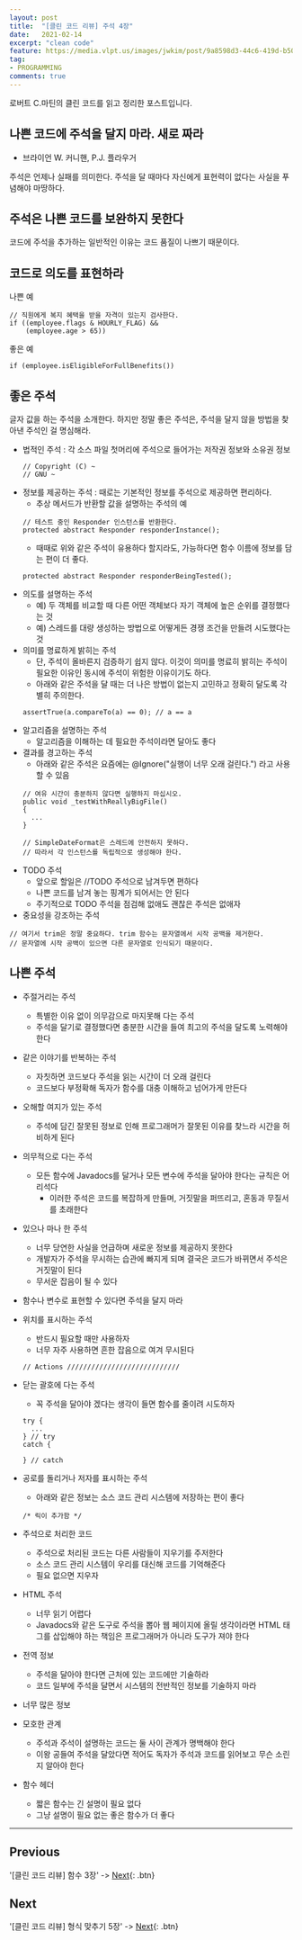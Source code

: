 ```yaml
---
layout: post
title:  "[클린 코드 리뷰] 주석 4장"
date:   2021-02-14
excerpt: "clean code"
feature: https://media.vlpt.us/images/jwkim/post/9a8598d3-44c6-419d-b509-069370dd5c7e/%EA%B7%B8%EB%A6%BC3.png
tag:
- PROGRAMMING
comments: true
---
```


로버트 C.마틴의 클린 코드를 읽고 정리한 포스트입니다.

## 나쁜 코드에 주석을 달지 마라. 새로 짜라
- 브라이언 W. 커니핸, P.J. 플라우거

주석은 언제나 실패를 의미한다. 주석을 달 때마다 자신에게 표현력이 없다는 사실을 푸념해야 마땅하다.

## 주석은 나쁜 코드를 보완하지 못한다
코드에 주석을 추가하는 일반적인 이유는 코드 품질이 나쁘기 때문이다.

## 코드로 의도를 표현하라
나쁜 예
```
// 직원에게 복지 혜택을 받을 자격이 있는지 검사한다.
if ((employee.flags & HOURLY_FLAG) &&
    (employee.age > 65))
```
좋은 예
```
if (employee.isEligibleForFullBenefits())
```

## 좋은 주석
글자 값을 하는 주석을 소개한다. 하지만 정말 좋은 주석은, 주석을 달지 않을 방법을 찾아낸 주석인 걸 명심해라.
* 법적인 주석 : 각 소스 파일 첫머리에 주석으로 들어가는 저작권 정보와 소유권 정보
  ```
  // Copyright (C) ~
  // GNU ~
  ```
* 정보를 제공하는 주석 : 때로는 기본적인 정보를 주석으로 제공하면 편리하다.
  * 추상 메서드가 반환할 값을 설명하는 주석의 예
  ```
  // 테스트 중인 Responder 인스턴스를 반환한다.
  protected abstract Responder responderInstance();
  ```
  * 때때로 위와 같은 주석이 유용하다 할지라도, 가능하다면 함수 이름에 정보를 담는 편이 더 좋다.
  ```
  protected abstract Responder responderBeingTested();
  ```
* 의도를 설명하는 주석
  * 예) 두 객체를 비교할 때 다른 어떤 객체보다 자기 객체에 높은 순위를 결정했다는 것
  * 예) 스레드를 대량 생성하는 방법으로 어떻게든 경쟁 조건을 만들려 시도했다는 것
* 의미를 명료하게 밝히는 주석
  * 단, 주석이 올바른지 검증하기 쉽지 않다. 이것이 의미를 명료히 밝히는 주석이 필요한 이유인 동시에 주석이 위험한 이유이기도 하다.
  * 아래와 같은 주석을 달 때는 더 나은 방법이 없는지 고민하고 정확히 달도록 각별히 주의한다.
  ```
  assertTrue(a.compareTo(a) == 0); // a == a
  ```
* 알고리즘을 설명하는 주석
  * 알고리즘을 이해하는 데 필요한 주석이라면 달아도 좋다
* 결과를 경고하는 주석
  * 아래와 같은 주석은 요즘에는 @Ignore("실행이 너무 오래 걸린다.") 라고 사용할 수 있음
  ```
  // 여유 시간이 충분하지 않다면 실행하지 마십시오.
  public void _testWithReallyBigFile()
  {
    ...
  }
  ```
  ```
  // SimpleDateFormat은 스레드에 안전하지 못하다.
  // 따라서 각 인스턴스를 독립적으로 생성해야 한다.
  ```
* TODO 주석
  * 앞으로 할일은 //TODO 주석으로 남겨두면 편하다
  * 나쁜 코드를 남겨 놓는 핑계가 되어서는 안 된다
  * 주기적으로 TODO 주석을 점검해 없애도 괜찮은 주석은 없애자
* 중요성을 강조하는 주석
```
// 여기서 trim은 정말 중요하다. trim 함수는 문자열에서 시작 공백을 제거한다.
// 문자열에 시작 공백이 있으면 다른 문자열로 인식되기 때문이다.
```

## 나쁜 주석
* 주절거리는 주석
  * 특별한 이유 없이 의무감으로 마지못해 다는 주석
  * 주석을 달기로 결정했다면 충분한 시간을 들여 최고의 주석을 달도록 노력해야 한다
* 같은 이야기를 반복하는 주석
  * 자칫하면 코드보다 주석을 읽는 시간이 더 오래 걸린다
  * 코드보다 부정확해 독자가 함수를 대충 이해하고 넘어가게 만든다
* 오해할 여지가 있는 주석
  * 주석에 담긴 잘못된 정보로 인해 프로그래머가 잘못된 이유를 찾느라 시간을 허비하게 된다
* 의무적으로 다는 주석
  * 모든 함수에 Javadocs를 달거나 모든 변수에 주석을 달아야 한다는 규칙은 어리석다
    * 이러한 주석은 코드를 복잡하게 만들며, 거짓말을 퍼뜨리고, 혼동과 무질서를 초래한다
* 있으나 마나 한 주석
  * 너무 당연한 사실을 언급하며 새로운 정보를 제공하지 못한다
  * 개발자가 주석을 무시하는 습관에 빠지게 되며 결국은 코드가 바뀌면서 주석은 거짓말이 된다
  * 무서운 잡음이 될 수 있다
* 함수나 변수로 표현할 수 있다면 주석을 달지 마라
* 위치를 표시하는 주석
  * 반드시 필요할 때만 사용하자
  * 너무 자주 사용하면 흔한 잡음으로 여겨 무시된다
  ```
  // Actions ////////////////////////////
  ```
* 닫는 괄호에 다는 주석
  * 꼭 주석을 달아야 겠다는 생각이 들면 함수를 줄이려 시도하자
  ```
  try {
    ...
  } // try
  catch {

  } // catch
  ```

* 공로를 돌리거나 저자를 표시하는 주석
  * 아래와 같은 정보는 소스 코드 관리 시스템에 저장하는 편이 좋다
  ```
  /* 릭이 추가함 */
  ```
* 주석으로 처리한 코드
  * 주석으로 처리된 코드는 다른 사람들이 지우기를 주저한다
  * 소스 코드 관리 시스템이 우리를 대신해 코드를 기억해준다
  * 필요 없으면 지우자
* HTML 주석
  * 너무 읽기 어렵다
  * Javadocs와 같은 도구로 주석을 뽑아 웹 페이지에 올릴 생각이라면 HTML 태그를 삽입해야 하는 책임은 프로그래머가 아니라 도구가 져야 한다
* 전역 정보
  * 주석을 달아야 한다면 근처에 있는 코드에만 기술하라
  * 코드 일부에 주석을 달면서 시스템의 전반적인 정보를 기술하지 마라
* 너무 많은 정보
* 모호한 관계
  * 주석과 주석이 설명하는 코드는 둘 사이 관계가 명백해야 한다
  * 이왕 공들여 주석을 달았다면 적어도 독자가 주석과 코드를 읽어보고 무슨 소린지 알아야 한다
* 함수 헤더
  * 짧은 함수는 긴 설명이 필요 없다
  * 그냥 설명이 필요 없는 좋은 함수가 더 좋다

---


## Previous
'[클린 코드 리뷰] 함수 3장' -> [Next](https://akfmdl.github.io//programming_clean_code_3/){: .btn}

## Next
'[클린 코드 리뷰] 형식 맞추기 5장' -> [Next](https://akfmdl.github.io//programming_clean_code_5/){: .btn}